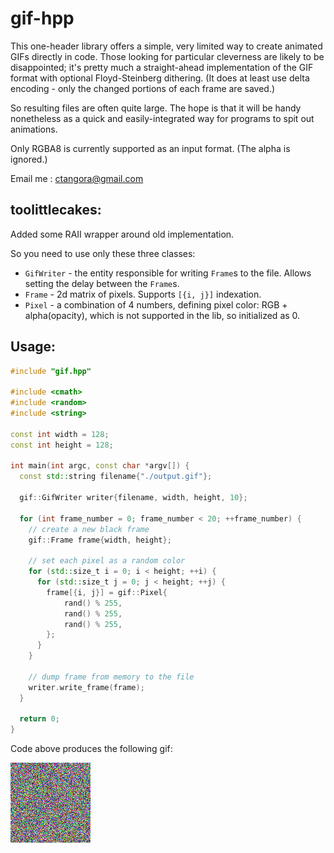 gif-hpp
=====

This one-header library offers a simple, very limited way to create animated GIFs directly in code.
Those looking for particular cleverness are likely to be disappointed; it's pretty much a straight-ahead
implementation of the GIF format with optional Floyd-Steinberg dithering. (It does at least use delta
encoding - only the changed portions of each frame are saved.) 

So resulting files are often quite large. The hope is that it will be handy nonetheless as a quick and easily-integrated way for programs to spit out animations.

Only RGBA8 is currently supported as an input format. (The alpha is ignored.) 

Email me : ctangora@gmail.com


## toolittlecakes:

Added some RAII wrapper around old implementation.

So you need to use only these three classes:
* `GifWriter` - the entity responsible for writing `Frame`s to the file. Allows setting the delay between the `Frame`s.
* `Frame` - 2d matrix of pixels. Supports `[{i, j}]` indexation.
* `Pixel` - a combination of 4 numbers, defining pixel color: RGB + alpha(opacity), which is not supported in the lib, so initialized as 0.

Usage:
-------------------


```cpp
#include "gif.hpp"

#include <cmath>
#include <random>
#include <string>

const int width = 128;
const int height = 128;

int main(int argc, const char *argv[]) {
  const std::string filename{"./output.gif"};

  gif::GifWriter writer{filename, width, height, 10};

  for (int frame_number = 0; frame_number < 20; ++frame_number) {
    // create a new black frame
    gif::Frame frame{width, height};

    // set each pixel as a random color
    for (std::size_t i = 0; i < height; ++i) {
      for (std::size_t j = 0; j < height; ++j) {
        frame[{i, j}] = gif::Pixel{
            rand() % 255,
            rand() % 255,
            rand() % 255,
        };
      }
    }

    // dump frame from memory to the file
    writer.write_frame(frame);
  }

  return 0;
}
```

Code above produces the following gif:

![](output.gif)

